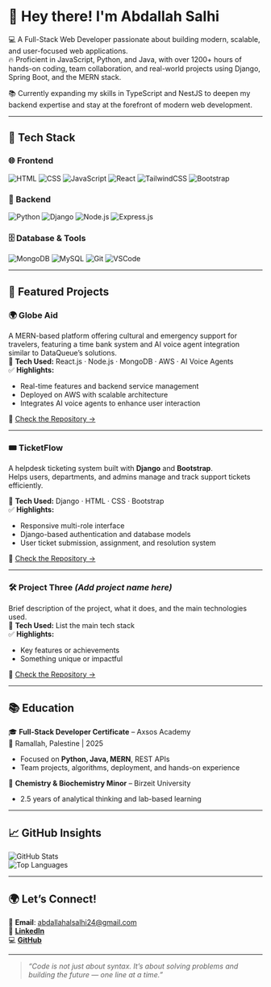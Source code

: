 # 👋 Hey there! I'm **Abdallah Salhi**

💻 A Full-Stack Web Developer passionate about building modern, scalable, and user-focused web applications.  
🔥 Proficient in JavaScript, Python, and Java, with over 1200+ hours of hands-on coding, team collaboration, and real-world projects using Django, Spring Boot, and the MERN stack.

📚 Currently expanding my skills in TypeScript and NestJS to deepen my backend expertise and stay at the forefront of modern web development.

---

## 🚀 Tech Stack

### 🌐 Frontend  
![HTML](https://img.shields.io/badge/HTML-E44D26?style=for-the-badge&logo=html5&logoColor=white) ![CSS](https://img.shields.io/badge/CSS-1572B6?style=for-the-badge&logo=css3&logoColor=white) ![JavaScript](https://img.shields.io/badge/JavaScript-F7DF1E?style=for-the-badge&logo=javascript&logoColor=black) ![React](https://img.shields.io/badge/React-20232a?style=for-the-badge&logo=react&logoColor=61DAFB) ![TailwindCSS](https://img.shields.io/badge/TailwindCSS-38bdf8?style=for-the-badge&logo=tailwindcss&logoColor=white) ![Bootstrap](https://img.shields.io/badge/Bootstrap-6f42c1?style=for-the-badge&logo=bootstrap&logoColor=white)

### 🧠 Backend  
![Python](https://img.shields.io/badge/Python-3776AB?style=for-the-badge&logo=python&logoColor=white) ![Django](https://img.shields.io/badge/Django-092E20?style=for-the-badge&logo=django&logoColor=white) ![Node.js](https://img.shields.io/badge/Node.js-339933?style=for-the-badge&logo=node.js&logoColor=white) ![Express.js](https://img.shields.io/badge/Express.js-000000?style=for-the-badge&logo=express&logoColor=white)

### 🗄️ Database & Tools  
![MongoDB](https://img.shields.io/badge/MongoDB-47A248?style=for-the-badge&logo=mongodb&logoColor=white) ![MySQL](https://img.shields.io/badge/MySQL-00758F?style=for-the-badge&logo=mysql&logoColor=white) ![Git](https://img.shields.io/badge/Git-F05032?style=for-the-badge&logo=git&logoColor=white) ![VSCode](https://img.shields.io/badge/VSCode-007ACC?style=for-the-badge&logo=visual-studio-code&logoColor=white)

---

## 🧩 Featured Projects

### 🌍 Globe Aid  
A MERN-based platform offering cultural and emergency support for travelers, featuring a time bank system and AI voice agent integration similar to DataQueue’s solutions.  
🔧 **Tech Used:** React.js · Node.js · MongoDB · AWS · AI Voice Agents  
✅ **Highlights:**  
- Real-time features and backend service management  
- Deployed on AWS with scalable architecture  
- Integrates AI voice agents to enhance user interaction

🔗 [Check the Repository →](https://github.com/DevAbdallahSi/Globe-Aid)

---

### 🎟️ TicketFlow  
A helpdesk ticketing system built with **Django** and **Bootstrap**.  
Helps users, departments, and admins manage and track support tickets efficiently.

🔧 **Tech Used:** Django · HTML · CSS · Bootstrap  
✅ **Highlights:**  
- Responsive multi-role interface  
- Django-based authentication and database models  
- User ticket submission, assignment, and resolution system

🔗 [Check the Repository →](https://github.com/DevAbdallahSi/Python-Project)

---

### 🛠️ Project Three *(Add project name here)*  
Brief description of the project, what it does, and the main technologies used.  
🔧 **Tech Used:** List the main tech stack  
✅ **Highlights:**  
- Key features or achievements  
- Something unique or impactful

🔗 [Check the Repository →](your-link-here)

---

## 📚 Education

🎓 **Full-Stack Developer Certificate** – Axsos Academy  
📍 Ramallah, Palestine | 2025  
- Focused on **Python, Java, MERN**, REST APIs  
- Team projects, algorithms, deployment, and hands-on experience

🔬 **Chemistry & Biochemistry Minor** – Birzeit University  
- 2.5 years of analytical thinking and lab-based learning

---

## 📈 GitHub Insights

![GitHub Stats](https://github-readme-stats.vercel.app/api?username=DevAbdallahSi&show_icons=true&theme=tokyonight)  
![Top Languages](https://github-readme-stats.vercel.app/api/top-langs/?username=DevAbdallahSi&layout=compact&theme=tokyonight)

---

## 🌍 Let’s Connect!

💌 **Email**: abdallahalsalhi24@gmail.com  
🔗 [**LinkedIn**](https://www.linkedin.com/in/abdallah-salhi-142546291/)  
💻 [**GitHub**](https://github.com/DevAbdallahSi)

---

> _“Code is not just about syntax. It’s about solving problems and building the future — one line at a time.”_
